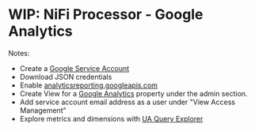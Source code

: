 # WIP: NiFi Processor - Google Analytics

Notes:

- Create a [Google Service Account]
- Download JSON credentials
- Enable [analyticsreporting.googleapis.com]
- Create View for a [Google Analytics] property under the admin section.
- Add service account email address as a user under "View Access Management"
- Explore metrics and dimensions with [UA Query Explorer]


[UA Query Explorer]: https://ga-dev-tools.web.app/query-explorer/
[Google Analytics]: https://analytics.google.com/
[Google Service Account]: https://console.cloud.google.com/projectselector2/iam-admin/serviceaccounts?supportedpurview=project
[analyticsreporting.googleapis.com]: https://console.cloud.google.com/apis/api/analyticsreporting.googleapis.com/overview